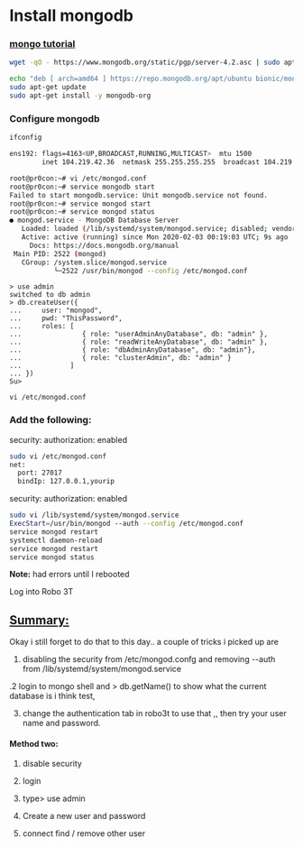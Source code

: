 
# Install mongodb

### [mongo tutorial](https://docs.mongodb.com/manual/tutorial/install-mongodb-on-ubuntu)

```sh
wget -qO - https://www.mongodb.org/static/pgp/server-4.2.asc | sudo apt-key add 

echo "deb [ arch=amd64 ] https://repo.mongodb.org/apt/ubuntu bionic/mongodb-org/4.2 multiverse" | sudo tee /etc/apt/sources.list.d/mongodb-org-4.2.list
sudo apt-get update
sudo apt-get install -y mongodb-org
```

### Configure mongodb

```sh
ifconfig

ens192: flags=4163<UP,BROADCAST,RUNNING,MULTICAST>  mtu 1500
        inet 104.219.42.36  netmask 255.255.255.255  broadcast 104.219.42.36
```

```sh
root@pr0con:~# vi /etc/mongod.conf 
root@pr0con:~# service mongodb start
Failed to start mongodb.service: Unit mongodb.service not found.
root@pr0con:~# service mongod start
root@pr0con:~# service mongod status
● mongod.service - MongoDB Database Server
   Loaded: loaded (/lib/systemd/system/mongod.service; disabled; vendor preset: enabled)
   Active: active (running) since Mon 2020-02-03 00:19:03 UTC; 9s ago
     Docs: https://docs.mongodb.org/manual
 Main PID: 2522 (mongod)
   CGroup: /system.slice/mongod.service
           └─2522 /usr/bin/mongod --config /etc/mongod.conf
```

```mysql
> use admin
switched to db admin
> db.createUser({
...     user: "mongod",
...     pwd: "ThisPassword",
...     roles: [
...               { role: "userAdminAnyDatabase", db: "admin" },
...               { role: "readWriteAnyDatabase", db: "admin" },
...               { role: "dbAdminAnyDatabase", db: "admin"},
...               { role: "clusterAdmin", db: "admin" }
...            ]
... })
Su>
```

```vi /etc/mongod.conf```

### Add the following: 

security:
  authorization: enabled


```sh
sudo vi /etc/mongod.conf
net:
  port: 27017
  bindIp: 127.0.0.1,yourip
``` 

security:
  authorization: enabled

```sh
sudo vi /lib/systemd/system/mongod.service
ExecStart=/usr/bin/mongod --auth --config /etc/mongod.conf
service mongod restart
systemctl daemon-reload
service mongod restart 
service mongod status
```

**Note:** had errors until I rebooted

Log into Robo 3T

## [Summary: ](https://www.udemy.com/course/golang-react-w-node-mongo-redis-mysql-nginx/learn/lecture/16809166#questions/9316556)

Okay i still forget to do that to this day.. a couple of tricks i picked up are

1. disabling the security from /etc/mongod.confg and removing --auth from /lib/systemd/system/mongod.service

.2 login to mongo shell and > db.getName()    to show what the current database is i think test,

3. change the authentication tab in robo3t to use that ,, then try your user name and password.

#### Method two:

1. disable security

2. login

3. type> use admin

4. Create a new user and password

5. connect  find / remove other user


